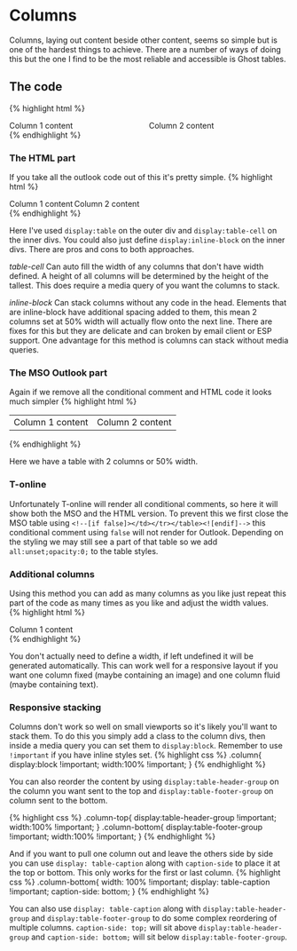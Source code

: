 # Columns

Columns, laying out content beside other content, seems so simple but is one of the hardest things to achieve.  There are a number of ways of doing this but the one I find to be the most reliable and accessible is Ghost tables.

## The code
{% highlight html %}
<!--[if true]>
<table role="presentation" width="100%" style="all:unset;opacity:0;">
  <tr>
<![endif]-->
<!--[if false]></td></tr></table><![endif]-->
<div style="display:table;width:100%;">
  <!--[if true]>
    <td width="50%">
  <![endif]-->
  <!--[if !true]><!-->
    <div style="display:table-cell;width:50%">
  <!--<![endif]-->
      Column 1 content
  <!--[if true]>
    </td>
  <![endif]-->
  <!--[if !true]><!-->
    </div>
  <!--<![endif]-->
  <!--[if true]>
    <td width="50%">
  <![endif]-->
  <!--[if !true]><!-->
    <div style="display:table-cell;width:50%">
  <!--<![endif]-->
      Column 2 content
  <!--[if true]>
    </td>
  <![endif]-->
  <!--[if !true]><!-->
    </div>
  <!--<![endif]-->
</div>
<!--[if true]>
  </tr>
</table>
<![endif]-->
{% endhighlight %}

### The HTML part
If you take all the outlook code out of this it's pretty simple.
{% highlight html %}
<div style="display:table">
  <div style="display:table-cell;width:50%">
    Column 1 content
  </div>
  <div style="display:table-cell;width:50%">
    Column 2 content
  </div>
</div>
{% endhighlight %}

Here I've used `display:table` on the outer div and `display:table-cell` on the inner divs. You could also just define `display:inline-block` on the inner divs.  There are pros and cons to both approaches.

*table-cell* Can auto fill the width of any columns that don't have width defined.  A height of all columns will be determined by the height of the tallest. This does require a media query of you want the columns to stack.

*inline-block*  Can stack columns without any code in the head.  Elements that are inline-block have additional spacing added to them, this mean 2 columns set at 50% width will actually flow onto the next line.  There are fixes for this but they are delicate and can broken by email client or ESP support.  One advantage for this method is columns can stack without media queries.

### The MSO Outlook part
Again if we remove all the conditional comment and HTML code it looks much simpler
{% highlight html %}
<table role="presentation" width="100%">
  <tr>
    <td width="50%">
      Column 1 content
    </td>
    <td width="50%">
      Column 2 content
    </td>
  </tr>
</table>
{% endhighlight %}

Here we have a table with 2 columns or 50% width.

### T-online
Unfortunately T-online will render all conditional comments, so here it will show both the MSO and the HTML version.  To prevent this we first close the MSO table using `<!--[if false]></td></tr></table><![endif]-->` this conditional comment using `false` will not render for Outlook.  Depending on the styling we may still see a part of that table so we add `all:unset;opacity:0;` to the table styles.

### Additional columns
Using this method you can add as many columns as you like just repeat this part of the code as many times as you like and adjust the width values.  
{% highlight html %}
<!--[if true]>
  <td width="10%">
<![endif]-->
<!--[if !true]><!-->
  <div style="display:table-cell;width:10%">
<!--<![endif]-->
    Column 1 content
<!--[if true]>
  </td>
<![endif]-->
<!--[if !true]><!-->
  </div>
<!--<![endif]-->
{% endhighlight %}

You don't actually need to define a width, if left undefined it will be generated automatically. This can work well for a responsive layout if you want one column fixed (maybe containing an image) and one column fluid (maybe containing text).

### Responsive stacking
Columns don't work so well on small viewports so it's likely you'll want to stack them.  To do this you simply add a class to the column divs, then inside a media query you can set them to `display:block`.  Remember to use `!important` if you have inline styles set.
{% highlight css %}
.column{
  display:block !important;
  width:100% !important;
}
{% endhighlight %}

You can also reorder the content by using `display:table-header-group` on the column you want sent to the top and `display:table-footer-group` on column sent to the bottom.

{% highlight css %}
.column-top{
  display:table-header-group !important;
  width:100% !important;
}
.column-bottom{
  display:table-footer-group !important;
  width:100% !important;
}
{% endhighlight %}

And if you want to pull one column out and leave the others side by side you can use `display: table-caption` along with `caption-side` to place it at the top or bottom.  This only works for the first or last column.
{% highlight css %}
.column-bottom{
  width: 100% !important;
  display: table-caption !important;
  caption-side: bottom;
}
{% endhighlight %}

You can also use `display: table-caption` along with `display:table-header-group` and `display:table-footer-group` to do some complex reordering of multiple columns.  `caption-side: top;` will sit above `display:table-header-group` and `caption-side: bottom;` will sit below `display:table-footer-group`.


<div style="display:none">
<template>
```
## Other methods
As I said in the intro, there are other ways of achieving this which may better suit your situation.

### The "th method"

### Float tables

### Float image
```
</template>
</div>
